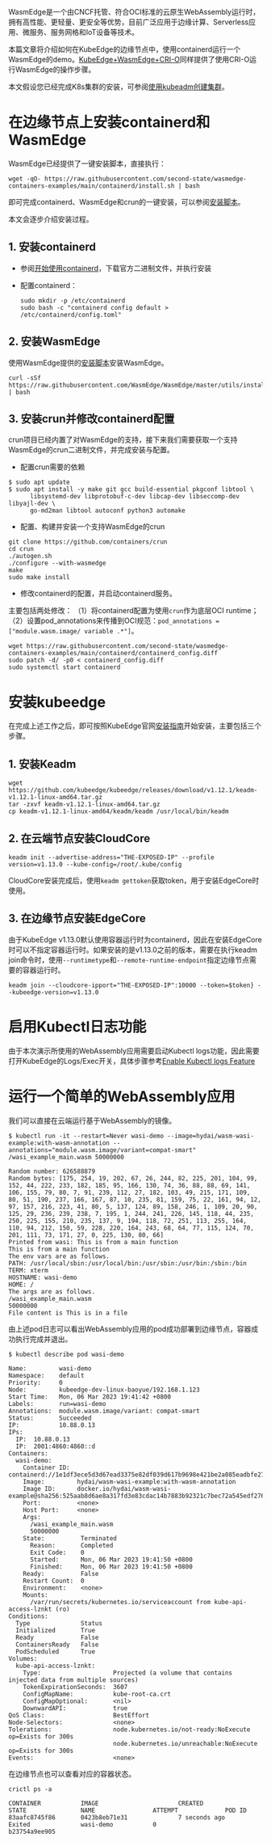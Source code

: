 WasmEdge是一个由CNCF托管、符合OCI标准的云原生WebAssembly运行时，拥有高性能、更轻量、更安全等优势，目前广泛应用于边缘计算、Serverless应用、微服务、服务网格和IoT设备等技术。

本篇文章将介绍如何在KubeEdge的边缘节点中，使用containerd运行一个WasmEdge的demo。[KubeEdge+WasmEdge+CRI-O](https://wasmedge.org/book/zh/kubernetes/kubernetes/kubeedge.html)同样提供了使用CRI-O运行WasmEdge的操作步骤。

本文假设您已经完成K8s集群的安装，可参阅[使用kubeadm创建集群](https://kubernetes.io/zh-cn/docs/setup/production-environment/tools/kubeadm/create-cluster-kubeadm/)。

# 在边缘节点上安装containerd和WasmEdge

WasmEdge已经提供了一键安装脚本，直接执行：
```
wget -qO- https://raw.githubusercontent.com/second-state/wasmedge-containers-examples/main/containerd/install.sh | bash
````
即可完成containerd、WasmEdge和crun的一键安装，可以参阅[安装脚本](https://github.com/second-state/wasmedge-containers-examples/blob/main/containerd/install.sh)。

本文会逐步介绍安装过程。

## 1. 安装containerd

* 参阅[开始使用containerd](https://github.com/containerd/containerd/blob/main/docs/getting-started.md)，下载官方二进制文件，并执行安装

* 配置containerd：

  ```
  sudo mkdir -p /etc/containerd
  sudo bash -c "containerd config default > /etc/containerd/config.toml"
  ```

## 2. 安装WasmEdge

使用WasmEdge提供的[安装脚本](https://github.com/WasmEdge/WasmEdge/blob/master/utils/install.sh)安装WasmEdge。

```
curl -sSf https://raw.githubusercontent.com/WasmEdge/WasmEdge/master/utils/install.sh | bash
```

## 3. 安装crun并修改containerd配置

crun项目已经内置了对WasmEdge的支持，接下来我们需要获取一个支持WasmEdge的crun二进制文件，并完成安装与配置。

* 配置crun需要的依赖

```
$ sudo apt update
$ sudo apt install -y make git gcc build-essential pkgconf libtool \
      libsystemd-dev libprotobuf-c-dev libcap-dev libseccomp-dev libyajl-dev \
      go-md2man libtool autoconf python3 automake
```

* 配置、构建并安装一个支持WasmEdge的crun

```
git clone https://github.com/containers/crun
cd crun
./autogen.sh
./configure --with-wasmedge
make
sudo make install
```

* 修改containerd的配置，并启动containerd服务。

主要包括两处修改：
（1）将containerd配置为使用`crun`作为底层OCI runtime；
（2）设置pod_annotations来传播到OCI规范：`pod_annotations = ["module.wasm.image/ variable .*"]`。

```
wget https://raw.githubusercontent.com/second-state/wasmedge-containers-examples/main/containerd/containerd_config.diff
sudo patch -d/ -p0 < containerd_config.diff
sudo systemctl start containerd
```

# 安装kubeedge

在完成上述工作之后，即可按照KubeEdge官网[安装指南](https://kubeedge.io/en/docs/setup/keadm/)开始安装，主要包括三个步骤。

## 1. 安装Keadm

```
wget https://github.com/kubeedge/kubeedge/releases/download/v1.12.1/keadm-v1.12.1-linux-amd64.tar.gz
tar -zxvf keadm-v1.12.1-linux-amd64.tar.gz
cp keadm-v1.12.1-linux-amd64/keadm/keadm /usr/local/bin/keadm
```

## 2. 在云端节点安装CloudCore

```
keadm init --advertise-address="THE-EXPOSED-IP" --profile version=v1.13.0 --kube-config=/root/.kube/config
``` 

CloudCore安装完成后，使用`keadm gettoken`获取token，用于安装EdgeCore时使用。

## 3. 在边缘节点安装EdgeCore

由于KubeEdge v1.13.0默认使用容器运行时为containerd，因此在安装EdgeCore时可以不指定容器运行时。如果安装的是v1.13.0之前的版本，需要在执行keadm join命令时，使用`--runtimetype`和`--remote-runtime-endpoint`指定边缘节点需要的容器运行时。

```
keadm join --cloudcore-ipport="THE-EXPOSED-IP":10000 --token=$token} --kubeedge-version=v1.13.0
```

# 启用Kubectl日志功能

由于本次演示所使用的WebAssembly应用需要启动Kubectl logs功能，因此需要打开KubeEdge的Logs/Exec开关，具体步骤参考[Enable Kubectl logs Feature](https://kubeedge.io/zh/docs/setup/keadm/#enable-kubectl-logs-feature)

# 运行一个简单的WebAssembly应用

我们可以直接在云端运行基于WebAssembly的镜像。

```
$ kubectl run -it --restart=Never wasi-demo --image=hydai/wasm-wasi-example:with-wasm-annotation --annotations="module.wasm.image/variant=compat-smart" /wasi_example_main.wasm 50000000

Random number: 626588879
Random bytes: [175, 254, 19, 202, 67, 26, 244, 82, 225, 201, 104, 99, 152, 44, 222, 233, 182, 185, 95, 166, 130, 74, 36, 88, 88, 69, 141, 106, 155, 79, 80, 7, 91, 239, 112, 27, 182, 103, 49, 215, 171, 109, 80, 51, 190, 237, 166, 167, 87, 10, 235, 81, 159, 75, 22, 161, 94, 12, 97, 157, 216, 223, 41, 80, 5, 137, 124, 89, 158, 246, 1, 109, 20, 90, 125, 29, 236, 239, 238, 7, 195, 1, 244, 241, 226, 145, 118, 44, 235, 250, 225, 155, 210, 235, 137, 9, 194, 118, 72, 251, 113, 255, 164, 110, 94, 212, 150, 59, 228, 220, 164, 243, 68, 64, 77, 115, 124, 70, 201, 111, 73, 171, 27, 0, 225, 130, 80, 66]
Printed from wasi: This is from a main function
This is from a main function
The env vars are as follows.
PATH: /usr/local/sbin:/usr/local/bin:/usr/sbin:/usr/bin:/sbin:/bin
TERM: xterm
HOSTNAME: wasi-demo
HOME: /
The args are as follows.
/wasi_example_main.wasm
50000000
File content is This is in a file
```

由上述pod日志可以看出WebAssembly应用的pod成功部署到边缘节点，容器成功执行完成并退出。
```
$ kubectl describe pod wasi-demo

Name:         wasi-demo
Namespace:    default
Priority:     0
Node:         kubeedge-dev-linux-baoyue/192.168.1.123
Start Time:   Mon, 06 Mar 2023 19:41:42 +0800
Labels:       run=wasi-demo
Annotations:  module.wasm.image/variant: compat-smart
Status:       Succeeded
IP:           10.88.0.13
IPs:
  IP:  10.88.0.13
  IP:  2001:4860:4860::d
Containers:
  wasi-demo:
    Container ID:  containerd://1e1df3ece5d3d67ead3375e82df039d617b9698e421be2a085eadbfe273b2a06
    Image:         hydai/wasm-wasi-example:with-wasm-annotation
    Image ID:      docker.io/hydai/wasm-wasi-example@sha256:525aab8d6ae8a317fd3e83cdac14b7883b92321c7bec72a545edf276bb2100d6
    Port:          <none>
    Host Port:     <none>
    Args:
      /wasi_example_main.wasm
      50000000
    State:          Terminated
      Reason:       Completed
      Exit Code:    0
      Started:      Mon, 06 Mar 2023 19:41:50 +0800
      Finished:     Mon, 06 Mar 2023 19:41:50 +0800
    Ready:          False
    Restart Count:  0
    Environment:    <none>
    Mounts:
      /var/run/secrets/kubernetes.io/serviceaccount from kube-api-access-lznkt (ro)
Conditions:
  Type              Status
  Initialized       True 
  Ready             False 
  ContainersReady   False 
  PodScheduled      True 
Volumes:
  kube-api-access-lznkt:
    Type:                    Projected (a volume that contains injected data from multiple sources)
    TokenExpirationSeconds:  3607
    ConfigMapName:           kube-root-ca.crt
    ConfigMapOptional:       <nil>
    DownwardAPI:             true
QoS Class:                   BestEffort
Node-Selectors:              <none>
Tolerations:                 node.kubernetes.io/not-ready:NoExecute op=Exists for 300s
                             node.kubernetes.io/unreachable:NoExecute op=Exists for 300s
Events:                      <none>
```

在边缘节点也可以查看对应的容器状态。

```
crictl ps -a 

CONTAINER           IMAGE                      CREATED             STATE               NAME                ATTEMPT             POD ID
83aafc8745f86       0423b8eb71e31              7 seconds ago       Exited              wasi-demo           0                   b23754a9ee905
```